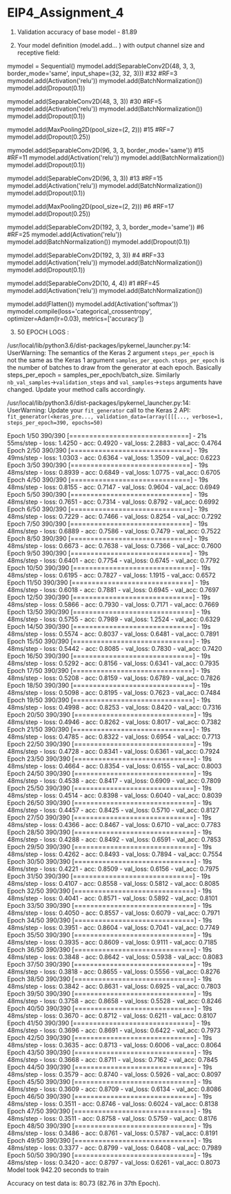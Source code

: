 # EIP4_Assignment_4

1. Validation accuracy of base model - 
      81.89

2.  Your model definition (model.add... ) with output channel size and receptive field:

mymodel = Sequential()
mymodel.add(SeparableConv2D(48, 3, 3, border_mode='same', input_shape=(32, 32, 3)))  #32  #RF=3
mymodel.add(Activation('relu'))
mymodel.add(BatchNormalization())
mymodel.add(Dropout(0.1))

mymodel.add(SeparableConv2D(48, 3, 3))   #30  #RF=5
mymodel.add(Activation('relu'))
mymodel.add(BatchNormalization())
mymodel.add(Dropout(0.1))

mymodel.add(MaxPooling2D(pool_size=(2, 2)))   #15    #RF=7
mymodel.add(Dropout(0.25))

mymodel.add(SeparableConv2D(96, 3, 3, border_mode='same'))   #15   #RF=11
mymodel.add(Activation('relu'))
mymodel.add(BatchNormalization())
mymodel.add(Dropout(0.1))

mymodel.add(SeparableConv2D(96, 3, 3))    #13   #RF=15
mymodel.add(Activation('relu'))
mymodel.add(BatchNormalization())
mymodel.add(Dropout(0.1))

mymodel.add(MaxPooling2D(pool_size=(2, 2)))   #6   #RF=17
mymodel.add(Dropout(0.25))

mymodel.add(SeparableConv2D(192, 3, 3, border_mode='same'))   #6   #RF=25
mymodel.add(Activation('relu'))
mymodel.add(BatchNormalization())
mymodel.add(Dropout(0.1))

mymodel.add(SeparableConv2D(192, 3, 3))   #4    #RF=33
mymodel.add(Activation('relu'))
mymodel.add(BatchNormalization())
mymodel.add(Dropout(0.1))

mymodel.add(SeparableConv2D(10, 4, 4))   #1      #RF=45
mymodel.add(Activation('relu'))
mymodel.add(BatchNormalization())

mymodel.add(Flatten())
mymodel.add(Activation('softmax'))
mymodel.compile(loss='categorical_crossentropy', optimizer=Adam(lr=0.03), metrics=['accuracy'])


3.  50 EPOCH LOGS :

/usr/local/lib/python3.6/dist-packages/ipykernel_launcher.py:14: UserWarning: The semantics of the Keras 2 argument `steps_per_epoch` is not the same as the Keras 1 argument `samples_per_epoch`. `steps_per_epoch` is the number of batches to draw from the generator at each epoch. Basically steps_per_epoch = samples_per_epoch/batch_size. Similarly `nb_val_samples`->`validation_steps` and `val_samples`->`steps` arguments have changed. Update your method calls accordingly.
  
/usr/local/lib/python3.6/dist-packages/ipykernel_launcher.py:14: UserWarning: Update your `fit_generator` call to the Keras 2 API: `fit_generator(<keras_pre..., validation_data=(array([[[..., verbose=1, steps_per_epoch=390, epochs=50)`
  
Epoch 1/50
390/390 [==============================] - 21s 55ms/step - loss: 1.4250 - acc: 0.4920 - val_loss: 2.2883 - val_acc: 0.4764
Epoch 2/50
390/390 [==============================] - 19s 49ms/step - loss: 1.0303 - acc: 0.6364 - val_loss: 1.3509 - val_acc: 0.6223
Epoch 3/50
390/390 [==============================] - 19s 48ms/step - loss: 0.8939 - acc: 0.6849 - val_loss: 1.0775 - val_acc: 0.6705
Epoch 4/50
390/390 [==============================] - 19s 48ms/step - loss: 0.8155 - acc: 0.7147 - val_loss: 0.9604 - val_acc: 0.6949
Epoch 5/50
390/390 [==============================] - 19s 48ms/step - loss: 0.7651 - acc: 0.7314 - val_loss: 0.8792 - val_acc: 0.6992
Epoch 6/50
390/390 [==============================] - 19s 48ms/step - loss: 0.7229 - acc: 0.7466 - val_loss: 0.8254 - val_acc: 0.7292
Epoch 7/50
390/390 [==============================] - 19s 48ms/step - loss: 0.6889 - acc: 0.7586 - val_loss: 0.7479 - val_acc: 0.7522
Epoch 8/50
390/390 [==============================] - 19s 48ms/step - loss: 0.6673 - acc: 0.7638 - val_loss: 0.7366 - val_acc: 0.7600
Epoch 9/50
390/390 [==============================] - 19s 48ms/step - loss: 0.6401 - acc: 0.7754 - val_loss: 0.6745 - val_acc: 0.7792
Epoch 10/50
390/390 [==============================] - 19s 48ms/step - loss: 0.6195 - acc: 0.7827 - val_loss: 1.1915 - val_acc: 0.6572
Epoch 11/50
390/390 [==============================] - 19s 48ms/step - loss: 0.6018 - acc: 0.7881 - val_loss: 0.6945 - val_acc: 0.7697
Epoch 12/50
390/390 [==============================] - 19s 48ms/step - loss: 0.5866 - acc: 0.7930 - val_loss: 0.7171 - val_acc: 0.7669
Epoch 13/50
390/390 [==============================] - 19s 48ms/step - loss: 0.5755 - acc: 0.7989 - val_loss: 1.2524 - val_acc: 0.6329
Epoch 14/50
390/390 [==============================] - 19s 48ms/step - loss: 0.5574 - acc: 0.8037 - val_loss: 0.6481 - val_acc: 0.7891
Epoch 15/50
390/390 [==============================] - 19s 48ms/step - loss: 0.5442 - acc: 0.8085 - val_loss: 0.7830 - val_acc: 0.7420
Epoch 16/50
390/390 [==============================] - 19s 48ms/step - loss: 0.5292 - acc: 0.8156 - val_loss: 0.6341 - val_acc: 0.7935
Epoch 17/50
390/390 [==============================] - 19s 48ms/step - loss: 0.5208 - acc: 0.8159 - val_loss: 0.6789 - val_acc: 0.7826
Epoch 18/50
390/390 [==============================] - 19s 48ms/step - loss: 0.5098 - acc: 0.8195 - val_loss: 0.7623 - val_acc: 0.7484
Epoch 19/50
390/390 [==============================] - 19s 48ms/step - loss: 0.4998 - acc: 0.8253 - val_loss: 0.8420 - val_acc: 0.7316
Epoch 20/50
390/390 [==============================] - 19s 48ms/step - loss: 0.4946 - acc: 0.8262 - val_loss: 0.8017 - val_acc: 0.7382
Epoch 21/50
390/390 [==============================] - 19s 48ms/step - loss: 0.4785 - acc: 0.8322 - val_loss: 0.6954 - val_acc: 0.7713
Epoch 22/50
390/390 [==============================] - 19s 48ms/step - loss: 0.4728 - acc: 0.8341 - val_loss: 0.6361 - val_acc: 0.7924
Epoch 23/50
390/390 [==============================] - 19s 48ms/step - loss: 0.4664 - acc: 0.8354 - val_loss: 0.6155 - val_acc: 0.8003
Epoch 24/50
390/390 [==============================] - 19s 48ms/step - loss: 0.4538 - acc: 0.8417 - val_loss: 0.6909 - val_acc: 0.7809
Epoch 25/50
390/390 [==============================] - 19s 48ms/step - loss: 0.4514 - acc: 0.8398 - val_loss: 0.6040 - val_acc: 0.8039
Epoch 26/50
390/390 [==============================] - 19s 48ms/step - loss: 0.4457 - acc: 0.8425 - val_loss: 0.5710 - val_acc: 0.8127
Epoch 27/50
390/390 [==============================] - 19s 48ms/step - loss: 0.4366 - acc: 0.8467 - val_loss: 0.6710 - val_acc: 0.7783
Epoch 28/50
390/390 [==============================] - 19s 48ms/step - loss: 0.4288 - acc: 0.8492 - val_loss: 0.6591 - val_acc: 0.7853
Epoch 29/50
390/390 [==============================] - 19s 48ms/step - loss: 0.4262 - acc: 0.8493 - val_loss: 0.7894 - val_acc: 0.7554
Epoch 30/50
390/390 [==============================] - 19s 48ms/step - loss: 0.4221 - acc: 0.8509 - val_loss: 0.6156 - val_acc: 0.7975
Epoch 31/50
390/390 [==============================] - 19s 48ms/step - loss: 0.4107 - acc: 0.8558 - val_loss: 0.5812 - val_acc: 0.8085
Epoch 32/50
390/390 [==============================] - 19s 48ms/step - loss: 0.4041 - acc: 0.8571 - val_loss: 0.5892 - val_acc: 0.8101
Epoch 33/50
390/390 [==============================] - 19s 48ms/step - loss: 0.4050 - acc: 0.8557 - val_loss: 0.6079 - val_acc: 0.7971
Epoch 34/50
390/390 [==============================] - 19s 48ms/step - loss: 0.3951 - acc: 0.8604 - val_loss: 0.7041 - val_acc: 0.7749
Epoch 35/50
390/390 [==============================] - 19s 48ms/step - loss: 0.3935 - acc: 0.8609 - val_loss: 0.9111 - val_acc: 0.7185
Epoch 36/50
390/390 [==============================] - 19s 48ms/step - loss: 0.3848 - acc: 0.8642 - val_loss: 0.5938 - val_acc: 0.8083
Epoch 37/50
390/390 [==============================] - 19s 48ms/step - loss: 0.3818 - acc: 0.8655 - val_loss: 0.5556 - val_acc: 0.8276
Epoch 38/50
390/390 [==============================] - 19s 48ms/step - loss: 0.3842 - acc: 0.8631 - val_loss: 0.6925 - val_acc: 0.7803
Epoch 39/50
390/390 [==============================] - 19s 48ms/step - loss: 0.3758 - acc: 0.8658 - val_loss: 0.5528 - val_acc: 0.8246
Epoch 40/50
390/390 [==============================] - 19s 48ms/step - loss: 0.3670 - acc: 0.8712 - val_loss: 0.6211 - val_acc: 0.8107
Epoch 41/50
390/390 [==============================] - 19s 48ms/step - loss: 0.3696 - acc: 0.8691 - val_loss: 0.6422 - val_acc: 0.7973
Epoch 42/50
390/390 [==============================] - 19s 48ms/step - loss: 0.3635 - acc: 0.8713 - val_loss: 0.6006 - val_acc: 0.8064
Epoch 43/50
390/390 [==============================] - 19s 48ms/step - loss: 0.3668 - acc: 0.8711 - val_loss: 0.7162 - val_acc: 0.7845
Epoch 44/50
390/390 [==============================] - 19s 48ms/step - loss: 0.3579 - acc: 0.8740 - val_loss: 0.5926 - val_acc: 0.8097
Epoch 45/50
390/390 [==============================] - 19s 48ms/step - loss: 0.3609 - acc: 0.8709 - val_loss: 0.6134 - val_acc: 0.8086
Epoch 46/50
390/390 [==============================] - 19s 48ms/step - loss: 0.3511 - acc: 0.8746 - val_loss: 0.6024 - val_acc: 0.8138
Epoch 47/50
390/390 [==============================] - 19s 48ms/step - loss: 0.3511 - acc: 0.8758 - val_loss: 0.5759 - val_acc: 0.8176
Epoch 48/50
390/390 [==============================] - 19s 48ms/step - loss: 0.3486 - acc: 0.8761 - val_loss: 0.5787 - val_acc: 0.8191
Epoch 49/50
390/390 [==============================] - 19s 48ms/step - loss: 0.3377 - acc: 0.8799 - val_loss: 0.6408 - val_acc: 0.7989
Epoch 50/50
390/390 [==============================] - 19s 48ms/step - loss: 0.3420 - acc: 0.8797 - val_loss: 0.6261 - val_acc: 0.8073
Model took 942.20 seconds to train

Accuracy on test data is: 80.73   (82.76 in 37th Epoch).
